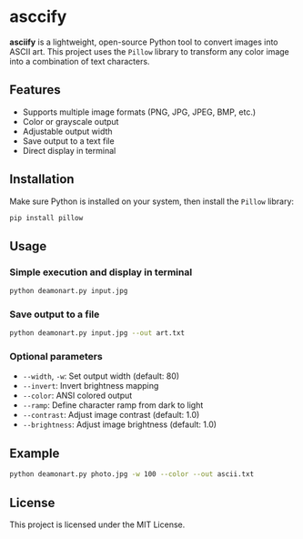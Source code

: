 # asccify

**asciify** is a lightweight, open-source Python tool to convert images into ASCII art. This project uses the `Pillow` library to transform any color image into a combination of text characters.

## Features

* Supports multiple image formats (PNG, JPG, JPEG, BMP, etc.)
* Color or grayscale output
* Adjustable output width
* Save output to a text file
* Direct display in terminal

## Installation

Make sure Python is installed on your system, then install the `Pillow` library:

```bash
pip install pillow
```

## Usage

### Simple execution and display in terminal

```bash
python deamonart.py input.jpg
```

### Save output to a file

```bash
python deamonart.py input.jpg --out art.txt
```

### Optional parameters

* `--width`, `-w`: Set output width (default: 80)
* `--invert`: Invert brightness mapping
* `--color`: ANSI colored output
* `--ramp`: Define character ramp from dark to light
* `--contrast`: Adjust image contrast (default: 1.0)
* `--brightness`: Adjust image brightness (default: 1.0)

## Example

```bash
python deamonart.py photo.jpg -w 100 --color --out ascii.txt
```

## License

This project is licensed under the MIT License.
